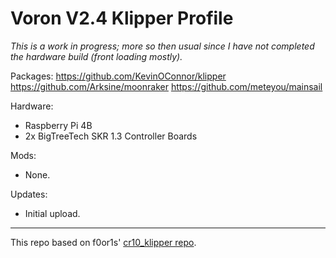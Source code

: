 # Voron V2.4 Klipper Profile

_This is a work in progress; more so then usual since I have not completed the hardware build (front loading mostly)._

Packages: 
  https://github.com/KevinOConnor/klipper
  https://github.com/Arksine/moonraker
  https://github.com/meteyou/mainsail

Hardware:
- Raspberry Pi 4B
- 2x BigTreeTech SKR 1.3 Controller Boards

Mods:
- None.

Updates:
- Initial upload.

- - - 
This repo based on f0or1s' [cr10_klipper repo](http://github.com/fl0r1s/cr10_klipper).
